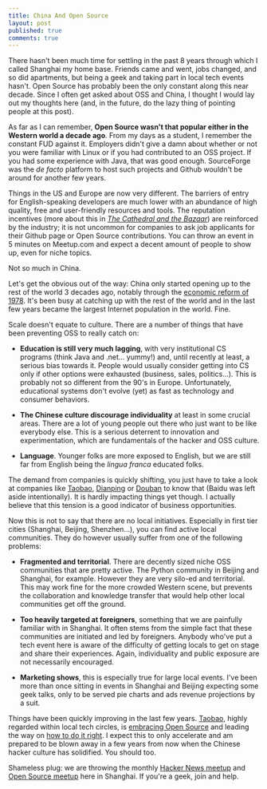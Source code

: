 ```yaml
---
title: China And Open Source
layout: post
published: true
comments: true
---
```


There hasn't been much time for settling in the past 8 years through which I called Shanghai my home base. Friends came and went, jobs changed, and so did apartments, but being a geek and taking part in local tech events hasn't. Open Source has probably been the only constant along this near decade. Since I often get asked about OSS and China, I thought I would lay out my thoughts here (and, in the future, do the lazy thing of pointing people at this post).

As far as I can remember, **Open Source wasn't that popular either in the Western world a decade ago**. From my days as a student, I remember the constant FUD against it. Employers didn't give a damn about whether or not you were familiar with Linux or if you had contributed to an OSS project. If you had some experience with Java, that was good enough. SourceForge was the *de facto* platform to host such projects and Github wouldn't be around for another few years.

Things in the US and Europe are now very different. The barriers of entry for English-speaking developers are much lower with an abundance of high quality, free and user-friendly resources and tools. The reputation incentives (more about this in *[The Cathedral and the Bazaar][1]*) are reinforced by the industry; it is not uncommon for companies to ask job applicants for their Github page or Open Source contributions. You can throw an event in 5 minutes on Meetup.com and expect a decent amount of people to show up, even for niche topics.

Not so much in China.

Let's get the obvious out of the way: China only started opening up to the rest of the world 3 decades ago, notably through the [economic reform of 1978][2]. It's been busy at catching up with the rest of the world and in the last few years became the largest Internet population in the world. Fine.

Scale doesn't equate to culture. There are a number of things that have been preventing OSS to really catch on:

- **Education  is still very much lagging**, with very institutional CS programs (think Java and .net... yummy!) and, until recently at least, a serious bias towards it. People would usually consider getting into CS only if other options were exhausted (business, sales, politics...). This is probably not so different from the 90's in Europe. Unfortunately, educational systems don't evolve (yet) as fast as technology and consumer behaviors.

- **The Chinese culture discourage individuality** at least in some crucial areas. There are a lot of young people out there who just  want to be like everybody else. This is a serious deterrent to innovation and experimentation, which are fundamentals of the hacker and OSS culture.

- **Language**. Younger folks are more exposed to English, but we are still far from English being the *lingua franca* educated folks.

The demand from companies is quickly shifting, you just have to take a look at companies like [Taobao][3], [Dianping][4] or [Douban][5] to know that (Baidu was left aside intentionally). It is hardly impacting things yet though. I actually believe that this tension is a good indicator of business opportunities.

Now this is not to say that there are no local initiatives. Especially in first tier cities (Shanghai, Beijing, Shenzhen...), you can find active local communities. They do however usually suffer from one of the following problems:

- **Fragmented and territorial**. There are decently sized niche OSS communities that are pretty active. The Python community in Beijing and Shanghai, for example. However they are very silo-ed and territorial. This may work fine for the more crowded Western scene, but prevents the collaboration and knowledge transfer that would help other local communities get off the ground.

- **Too heavily targeted at foreigners**, something that we are painfully familiar with in Shanghai. It often stems from the simple fact that these communities are initiated and led by foreigners. Anybody who've put a tech event here is aware of the difficulty of getting locals to get on stage and share their experiences. Again, individuality and public exposure are not necessarily encouraged.

- **Marketing shows**, this is especially true for large local events. I've been more than once sitting in events in Shanghai and Beijing expecting some geek talks, only to be served pie charts and ads revenue projections by a suit.

Things have been quickly improving in the last few years. [Taobao][6], highly regarded within local tech circles, is [embracing Open Source][7] and leading the way on [how to do it right][8]. I expect this to only accelerate and am prepared to be blown away in a few years from now when the Chinese hacker culture has solidified. You should too.

Shameless plug: we are throwing the monthly [Hacker News meetup][9] and [Open Source meetup][10] here in Shanghai. If you're a geek, join and help.


[1]: http://en.wikipedia.org/wiki/The_Cathedral_and_the_Bazaar
[2]: http://en.wikipedia.org/wiki/Chinese_economic_reform
[3]: http://job.taobao.com/
[4]: http://www.dianping.com/aboutus/hr
[5]: http://jobs.douban.com/
[6]: http://taobao.com
[7]: http://code.taobao.org/
[8]: http://tengine.taobao.org/
[9]: http://shanghaihn.org
[10]: http://shanghaios.org
